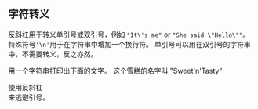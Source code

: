## 字符转义

反斜杠用于转义单引号或双引号，例如 `"It\'s me"` or `"She said \"Hello\""`。特殊符号`'\n'`用于在字符串中增加一个换行符。 
单引号可以用在双引号的字符串中，不需要转义，反之亦然。 
  
用一个字符串打印出下面的文字。 
这个雪糕的名字叫 "Sweet'n'Tasty"  

<div class='hint'>使用反斜杠</div>来逃避引号。
